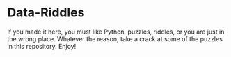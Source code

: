 # Data-Riddles

If you made it here, you must like Python, puzzles, riddles, or you are just in the wrong place.  Whatever the reason, take a crack at some of the puzzles in this repository. Enjoy!
